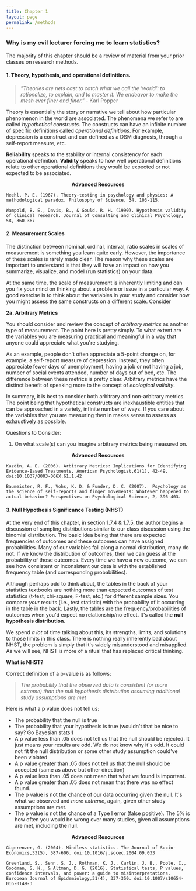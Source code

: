 ```yaml
---
title: Chapter 1
layout: page
permalink: /methods
---
```


### Why is my evil lecturer forcing me to learn statistics?

The majority of this chapter should be a review of material from your prior classes on research methods.  

#### 1. Theory, hypothesis, and operational definitions.

> *"Theories are nets cast to catch what we call the 'world': to rationalize, to explain, and to master it. We endeavor to make the mesh ever finer and finer."* - Karl Popper

Theory is essentially the story or narrative we tell about how particular phenomenon in the world are associated.  The phenomena we refer to are called *hypothetical constructs*.  The constructs can have an infinite number of specific definitions called *operational definitions*.  For example, depression is a construct and can defined as a DSM diagnosis, through a self-report measure, etc. 

**Reliability** speaks to the stability or internal consistency for each operational definition.  **Validity** speaks to how well operational definitions relate to other operational definitions they would be expected or not expected to be associated.  


    
<strong><center>Advanced Resources</center></strong>

    Meehl, P. E. (1967). Theory-testing in psychology and physics: A methodological paradox. Philosophy of Science, 34, 103-115.
    
    Wampold, B. E., Davis, B., & Gould, R. H. (1990). Hypothesis validity of clinical research. Journal of Consulting and Clinical Psychology, 58, 360-367


#### 2. Measurement Scales

The distinction between nominal, ordinal, interval, ratio scales in scales of measurement is something you learn quite early.  However, the importance of these scales is rarely made clear.  The reason why these scales are important to understand is that they will have an impact on how you summarize, visualize, and model (run statistics) on your data.  

At the same time, the scale of measurement is inherently limiting and can you fix your mind on thinking about a problem or issue in a particular way. A good exercise is to think about the variables in your study and consider how you might assess the same constructs on a different scale.  Consider 

**2a. Arbitrary Metrics**

You should consider and review the concept of *arbitrary metrics* as another type of measurement. The point here is pretty simply.  To what extent are the variables you are measuring practical and meaningful in a way that anyone could appreciate what you're studying.   

As an example, people don't often appreciate a 5-point change on, for example, a self-report measure of depression.  Instead, they often appreciate fewer days of unemployment, having a job or not having a job, number of social events attended, number of days out of bed, etc.  The difference between these metrics is pretty clear.  Arbitrary metrics have the distinct benefit of speaking more to the concept of *ecological validity*.

In summary, it is best to consider both arbitrary and non-arbitrary metrics.  The point being that hypothetical constructs are inexhaustible entities that can be approached in a variety, infinite number of ways.  If you care about the variables that you are measuring then in makes sense to assess as exhaustively as possible.   

Questions to Consider: 

1. On what scale(s) can you imagine arbitrary metrics being measured on.


<strong><center>Advanced Resources</center></strong>

    Kazdin, A. E. (2006). Arbitrary Metrics: Implications for Identifying Evidence-Based Treatments. American Psychologist,61(1), 42-49. doi:10.1037/0003-066X.61.1.42
    
    Baumeister, R. F., Vohs, K. D. & Funder, D. C. (2007).  Psychology as the science of self-reports and finger movements: Whatever happened to actual behavior? Perspectives on Psychological Science, 2, 396-403. 

#### 3. Null Hypothesis Significance Testing (NHST)

At the very end of this chapter, in section 1.7.4 & 1.7.5, the author begins a discussion of sampling distributions similar to our class discussion using the binomial distribution.  The basic idea being that there are expected frequencies of outcomes and these outcomes can have assigned probabilities.  Many of our variables fall along a normal distribution, many do not.  If we know the distribution of outcomes, then we can guess at the probability of those outcomes.  Every time we have a new outcome, we can see how consistent or inconsistent our data is with the established frequency table (and corresponding probabilities).

Although perhaps odd to think about, the tables in the back of your statistics textbooks are nothing more than expected outcomes of test statistics (t-test, chi-square, F-test, etc.) for different sample sizes.   You compare *your* results (i.e., test statistic) with the probability of it occurring in the table in the back.  Lastly, the tables are the frequency/probabilities of outcomes when you'd expect no relationship/no effect.  It's called the **null hypothesis distribution**.

We spend *a lot* of time talking about this, its strengths, limits, and solutions to those limits in this class.  There is nothing really inherently bad about NHST, the problem is simply that it's widely misunderstood and misapplied.  As we will see, NHST is more of a ritual that has replaced critical thinking. 

**What is NHST?**

Correct definition of a p-value is as follows:

> *The probability that the observed data is consistent (or more extreme) than the null hypothesis distribution assuming additional study assumptions are met*

Here is what a p value does not tell us:

  * The probability that the null is true
  * The probability that your hypothesis is true (wouldn't that be nice to say? Go Bayesian stats!)
  * A p value less than .05 does not tell us that the null should be rejected. It just means your results are odd. We do not know why it's odd. It could not fit the null distribution or some other study assumption could've been violated
  * A p value greater than .05 does not tell us that the null should be accepted (same as above but other direction)
  * A p value less than .05 does not mean that what we found is important.
  * A p value greater than .05 does not mean that there was no effect found. 
  * The p value is not the chance of our data occurring given the null.  It's what we observed and *more extreme*, again, given other study assumptions are met.
  * The p value is not the chance of a Type I error (false positive).  The 5% is how often you would be wrong over many studies, given all assumptions are met, including the null. 


<strong><center>Advanced Resources</center></strong>

    Gigerenzer, G. (2004). Mindless statistics. The Journal of Socio-Economics,33(5), 587-606. doi:10.1016/j.socec.2004.09.033
    
    Greenland, S., Senn, S. J., Rothman, K. J., Carlin, J. B., Poole, C., Goodman, S. N., & Altman, D. G. (2016). Statistical tests, P values, confidence intervals, and power: a guide to misinterpretations. European Journal of Epidemiology,31(4), 337-350. doi:10.1007/s10654-016-0149-3
    
    
